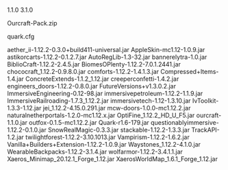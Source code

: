 1.1.0
3.1.0

Ourcraft-Pack.zip

quark.cfg

aether_ii-1.12.2-0.3.0+build411-universal.jar
AppleSkin-mc1.12-1.0.9.jar
astikorcarts-1.12.2-0.1.2.7.jar
AutoRegLib-1.3-32.jar
bannerelytra-1.0.jar
BiblioCraft-1.12.2-2.4.5.jar
BiomesOPlenty-1.12.2-7.0.1.2441.jar
chococraft_1.12.2-0.9.8.0.jar
comforts-1.12.2-1.4.1.3.jar
Compressed+Items-1.4.jar
ConcreteExtends-1.1.2_1.12.jar
creeperconfetti-1.4.2.jar
engineers_doors-1.12.2-0.8.0.jar
FutureVersions+v1.3.0.2.jar
ImmersiveEngineering-0.12-98.jar
immersivepetroleum-1.12.2-1.1.9.jar
ImmersiveRailroading-1.7.3_1.12.2.jar
immersivetech-1.12-1.3.10.jar
IvToolkit-1.3.3-1.12.jar
jei_1.12.2-4.15.0.291.jar
mcw-doors-1.0.0-mc1.12.2.jar
naturalnetherportals-1.2.0-mc1.12.x.jar
OptiFine_1.12.2_HD_U_F5.jar
ourcraft-1.1.0.jar
outfox-0.1.5-mc1.12.2.jar
Quark-r1.6-179.jar
questionablyimmersive-1.12.2-0.1.0.jar
SnowRealMagic-0.3.3.jar
stackable-1.12.2-1.3.3.jar
TrackAPI-1.2.jar
twilightforest-1.12.2-3.10.1013.jar
Vampirism-1.12.2-1.6.2.jar
Vanilla+Builders+Extension-1.12.2-1.0.9.jar
Waystones_1.12.2-4.1.0.jar
WearableBackpacks-1.12.2-3.1.4.jar
wolfarmor-1.12.2-3.4.1.1.jar
Xaeros_Minimap_20.12.1_Forge_1.12.jar
XaerosWorldMap_1.6.1_Forge_1.12.jar